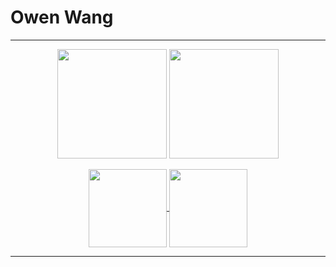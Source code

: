 # Owen Wang

<div align="center">

---

<div>
  <a>
    <img height=175 align="center" src="https://github-readme-stats.vercel.app/api?username=wang-owen&&theme=github_dark&show_icons=true&rank_icon=github&include_all_commits=true&hide_title=true&hide_border=true" />
  </a>
  <a>
    <img height=175 align="center" src="https://github-readme-stats.vercel.app/api/top-langs?username=wang-owen&theme=github_dark&hide_border=true&layout=compact&langs_count=6&hide_title=true" />
  </a>
</div>
<br>
<div>
  <a href="https://github.com/wang-owen/Brook">
    <img height=125 align="center" src="https://github-readme-stats.vercel.app/api/pin?username=wang-owen&repo=Brook&theme=github_dark&hide_border=true)](https://github.com/wang-owen/Brook)" />
  </a>
  <a href="https://github.com/wang-owen/JBKR-Mobile">
    <img height=125 align="center" src="https://github-readme-stats.vercel.app/api/pin?username=wang-owen&repo=JBKR-Mobile&theme=github_dark&hide_border=true)](https://github.com/wang-owen/JBKR-Mobile)" />
  </a>
</div>

---

</div>
